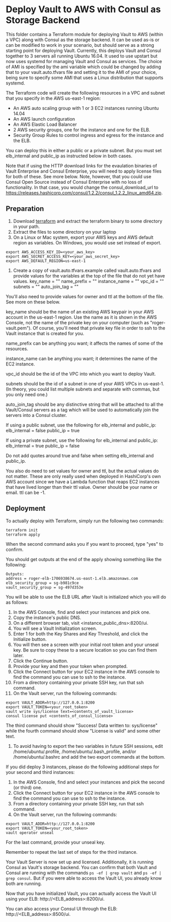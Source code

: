 # Deploy Vault to AWS with Consul as Storage Backend

This folder contains a Terraform module for deploying Vault to AWS (within a VPC) along with Consul as the storage backend. It can be used as-is or can be modified to work in your scenario, but should serve as a strong starting point for deploying Vault. Currently, this deploys Vault and Consul together to 3 servers all running Ubuntu 16.04.  It used to use upstart but now uses systemd for managing Vault and Consul as services. The choice of AMI is specified by the ami variable which could be changed by adding that to your vault.auto.tfvars file and setting it to the AMI of your choice, being sure to specify some AMI that uses a Linux distribution that supports systemd.

The Terraform code will create the following resources in a VPC and subnet that you specify in the AWS us-east-1 region:
* An AWS auto scaling group with 1 or 3 EC2 instances running Ubuntu 14.04
* An AWS launch configuration
* An AWS Elastic Load Balancer
* 2 AWS security groups, one for the instance and one for the ELB.
* Security Group Rules to control ingress and egress for the instance and the ELB.

You can deploy this in either a public or a private subnet.  But you must set elb_internal and public_ip as instructed below in both cases.

Note that if using the HTTP download links for the evaulation binaries of Vault Enterprise and Consul Enterprise, you will need to apply license files for both of these.  See more below. Note, however, that you could use Consul Open Source instead of Consul Enterprise with no loss of functionality.  In that case, you would change the consul_download_url to https://releases.hashicorp.com/consul/1.2.2/consul_1.2.2_linux_amd64.zip.

## Preparation
1. Download [terraform](https://www.terraform.io/downloads.html) and extract the terraform binary to some directory in your path.
1. Extract the files to some directory on your laptop
1. On a Linux or Mac system, export your AWS keys and AWS default region as variables. On Windows, you would use set instead of export.

```
export AWS_ACCESS_KEY_ID=<your_aws_key>
export AWS_SECRET_ACCESS_KEY=<your_aws_secret_key>
export AWS_DEFAULT_REGION=us-east-1
```
1. Create a copy of vault.auto.tfvars.example called vault.auto.tfvars and provide values for the variables at the top of the file that do not yet have values.
key_name = ""
name_prefix = ""
instance_name = ""
vpc_id = ""
subnets = ""
auto_join_tag = ""

You'll also need to provide values for owner and ttl at the bottom of the file. See more on these below.

key_name should be the name of an existing AWS keypair in your AWS account in the us-east-1 region. Use the name as it is shown in the AWS Console, not the name of the private key on your computer (such as "roger-vault.pem").  Of course, you'll need that private key file in order to ssh to the Vault instance that is created for you.

name_prefix can be anything you want; it affects the names of some of the resources.

instance_name can be anything you want; it determines the name of the EC2 instance.

vpc_id should be the id of the VPC into which you want to deploy Vault.

subnets should be the id of a subnet in one of your AWS VPCs in us-east-1. (In theory, you could list multiple subnets and separate with commas, but you only need one.)

auto_join_tag should be any distinctive string that will be attached to all the Vault/Consul servers as a tag which will be used to automatically join the servers into a Consul cluster.

If using a public subnet, use the following for elb_internal and public_ip:
elb_internal = false
public_ip = true

If using a private subnet, use the following for elb_internal and public_ip:
elb_internal = true
public_ip = false

Do not add quotes around true and false when setting elb_internal and public_ip.

You also do need to set values for owner and ttl, but the actual values do not matter.  These are only really used when deployed in HashiCorp's own AWS account since we have a Lambda function that reaps EC2 instances that have lived longer than their ttl value.  Owner should be your name or email.  ttl can be -1.

## Deployment
To actually deploy with Terraform, simply run the following two commands:

```
terraform init
terraform apply
```
When the second command asks you if you want to proceed, type "yes" to confirm.

You should get outputs at the end of the apply showing something like the following:
```
Outputs:
address = roger-elb-1706938674.us-east-1.elb.amazonaws.com
elb_security_group = sg-b981c9ce
vault_security_group = sg-497d353e
```

You will be able to use the ELB URL after Vault is initialized which you will do as follows:

1. In the AWS Console, find and select your instances and pick one.
1. Copy the instance's public DNS.
1. On a different browser tab, visit <instance_public_dns>:8200/ui.
1. You will see a Vault Initialization screen.
1. Enter 1 for both the Key Shares and Key Threshold, and click the Initialize button.
1. You will then see a screen with your initial root token and your unseal key. Be sure to copy these to a secure location so you can find them later.
1. Click the Continue button.
1. Provide your key and then your token when prompted.
1. Click the Connect button for your EC2 instance in the AWS console to find the command you can use to ssh to the instance.
1. From a directory containing your private SSH key, run that ssh command.
1. On the Vault server, run the following commands:
```
export VAULT_ADDR=http://127.0.0.1:8200
export VAULT_TOKEN=<your_root_token>
vault write sys/license text=<contents_of_vault_license>
consul license put <contents_of_consul_license>
```
The third command should show "Success! Data written to: sys/license" while the fourth command should show "License is valid" and some other text.

1. To avoid having to export the two variables in future SSH sessions, edit /home/ubuntu/.profile, /home/ubuntu/.bash_profile, and/or /home/ubuntu/.bashrc and add the two export commands at the bottom.

If you did deploy 3 instances, please do the following additional steps for your second and third instances:

1. In the AWS Console, find and select your instances and pick the second (or third) one.
1. Click the Connect button for your EC2 instance in the AWS console to find the command you can use to ssh to the instance.
1. From a directory containing your private SSH key, run that ssh command.
1. On the Vault server, run the following commands:

```
export VAULT_ADDR=http://127.0.0.1:8200
export VAULT_TOKEN=<your_root_token>
vault operator unseal
```
For the last command, provide your unseal key.

Remember to repeat the last set of steps for the third instance.

Your Vault Server is now set up and licensed.  Additionally, it is running Consul as Vault's storage backend.  You can confirm that both Vault and Consul are running with the commands `ps -ef | grep vault` and `ps -ef | grep consul`.  But if you were able to access the Vault UI, you already know both are running.

Now that you have initialized Vault, you can actually access the Vault UI using your ELB: http://<ELB_address>:8200/ui.

You can also access your Consul UI through the ELB: http://<ELB_address>:8500/ui.
